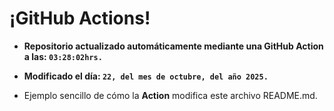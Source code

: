 # ¡GitHub Actions!
* **Repositorio actualizado automáticamente mediante una GitHub Action a las: `03:28:02hrs.`**
* **Modificado el día: `22, del mes de octubre, del año 2025.`**

* Ejemplo sencillo de cómo la **Action** modifica este archivo README.md.

